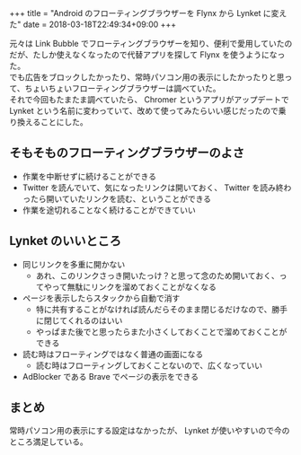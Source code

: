 +++
title = "Android のフローティングブラウザーを Flynx から Lynket に変えた"
date = 2018-03-18T22:49:34+09:00
+++

元々は Link Bubble でフローティングブラウザーを知り、便利で愛用していたのだが、たしか使えなくなったので代替アプリを探して Flynx を使うようになった。  
でも広告をブロックしたかったり、常時パソコン用の表示にしたかったりと思って、ちょいちょいフローティングブラウザーは調べていた。  
それで今回もたまたま調べていたら、 Chromer というアプリがアップデートで Lynket という名前に変わっていて、改めて使ってみたらいい感じだったので乗り換えることにした。

## そもそものフローティングブラウザーのよさ

- 作業を中断せずに続けることができる
- Twitter を読んでいて、気になったリンクは開いておく、 Twitter を読み終わったら開いていたリンクを読む、ということができる
- 作業を途切れることなく続けることができていい

## Lynket のいいところ

- 同じリンクを多重に開かない
    - あれ、このリンクさっき開いたっけ？と思って念のため開いておく、ってやって無駄にリンクを溜めておくことがなくなる
- ページを表示したらスタックから自動で消す
    - 特に共有することがなければ読んだらそのまま閉じるだけなので、勝手に閉じてくれるのはいい
    - やっぱまた後でと思ったらまた小さくしておくことで溜めておくことができる
- 読む時はフローティングではなく普通の画面になる
    - 読む時はフローティングしておくことないので、広くなっていい
- AdBlocker である Brave でページの表示をできる

## まとめ

常時パソコン用の表示にする設定はなかったが、 Lynket が使いやすいので今のところ満足している。
